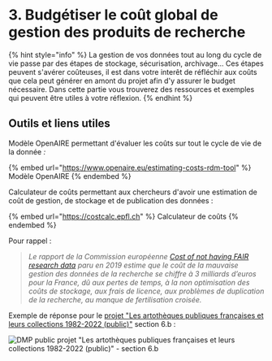 # 3. Budgétiser le coût global de gestion des produits de recherche

{% hint style="info" %}
La gestion de vos données tout au long du cycle de vie passe par des étapes de stockage, sécurisation, archivage… Ces étapes peuvent s'avérer coûteuses, il est dans votre interêt de réfléchir aux coûts que cela peut générer en amont du projet afin d'y assurer le budget nécessaire. Dans cette partie vous trouverez des ressources et exemples qui peuvent être utiles à votre réflexion.
{% endhint %}

## Outils et liens utiles

Modèle OpenAIRE permettant d'évaluer les coûts sur tout le cycle de vie de la donnée _:_

{% embed url="https://www.openaire.eu/estimating-costs-rdm-tool" %}
Modèle OpenAIRE
{% endembed %}

Calculateur de coûts permettant aux chercheurs d'avoir une estimation de coût de gestion, de stockage et de publication des données :

{% embed url="https://costcalc.epfl.ch" %}
Calculateur de coûts
{% endembed %}

Pour rappel :

> _Le rapport de la Commission européenne_ [_Cost of not having FAIR research data_](https://op.europa.eu/en/publication-detail/-/publication/d375368c-1a0a-11e9-8d04-01aa75ed71a1) _paru en 2019 estime que le coût de la mauvaise gestion des données de la recherche se chiffre à 3 milliards d’euros pour la France, dû aux pertes de temps, à la non optimisation des coûts de stockage, aux frais de licence, aux problèmes de duplication de la recherche, au manque de fertilisation croisée._

Exemple de réponse pour le [projet "Les artothèques publiques françaises et leurs collections 1982-2022 (public)"](https://dmp.opidor.fr/plans/13446/export.pdf) section 6.b :&#x20;

![DMP public projet "Les artothèques publiques françaises et leurs collections 1982-2022 (public)" - section 6.b](<../.gitbook/assets/Capture d’écran 2022-04-21 à 15.15.29.png>)
